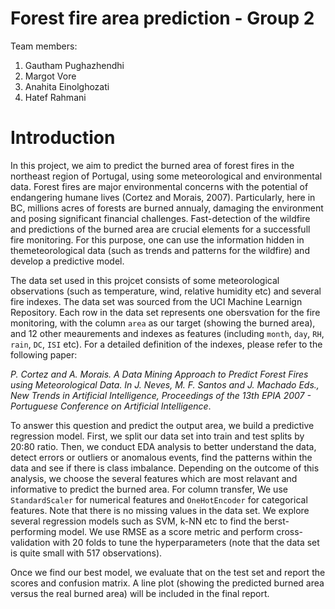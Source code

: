 # Forest fire area prediction - Group 2

Team members:

1. Gautham Pughazhendhi
2. Margot Vore
3. Anahita Einolghozati
4. Hatef Rahmani

# Introduction

In this project, we aim to predict the burned area of forest fires in the northeast region of Portugal, using some meteorological and environmental data. Forest fires are major environmental concerns with the potential of endangering humane lives (Cortez and Morais, 2007). Particularly, here in BC, millions acres of forests are burned annualy, damaging the environment and posing significant financial challenges. Fast-detection of the wildfire and predictions of the burned area are crucial elements for a successfull fire monitoring. For this purpose, one can use the information hidden in themeteorological data (such as trends and patterns for the wildfire) and develop a predictive model. 

The data set used in this projcet consists of some meteorological observations (such as temperature, wind, relative humidity etc) and several fire indexes. The data set was sourced from the UCI Machine Learnign Repository. Each row in the data set represents one obersvation for the fire monitoring, with the column `area` as our target (showing the burned area), and 12 other meaurements and indexes as features (including `month`, `day`, `RH`, `rain`, `DC`, `ISI` etc). For a detailed definition of the indexes, please refer to the following paper: 

*P. Cortez and A. Morais. A Data Mining Approach to Predict Forest Fires using Meteorological Data. In J. Neves, M. F. Santos and J. Machado Eds., New Trends in Artificial Intelligence, Proceedings of the 13th EPIA 2007 - Portuguese Conference on Artificial Intelligence*.

To answer this question and predict the output area, we build a predictive regression model. First, we split our data set into train and test splits by 20:80 ratio. Then, we conduct EDA analysis to better understand the data, detect errors or outliers or anomalous events, find the patterns within the data and see if there is class imbalance. Depending on the outcome of this analysis, we choose the several features which are most relavant and informative to predict the burned area. For column transfer, We use `StandardScaler` for numerical features and `OneHotEncoder` for categorical features. Note that there is no missing values in the data set. We explore several regression models such as SVM, k-NN etc to find the berst-performing model. We use RMSE as a score metric and perform cross-validation with 20 folds to tune the hyperparameters (note that the data set is quite small with 517 observations). 

Once we find our best model, we evaluate that on the test set and report the scores and confusion matrix. A line plot (showing the predicted burned area versus the real burned area) will be included in the final report. 

